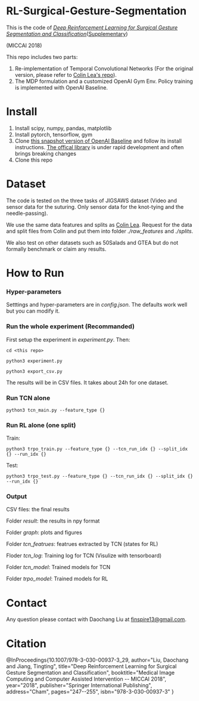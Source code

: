 # RL-Surgical-Gesture-Segmentation

This is the code of [*Deep Reinforcement Learning for Surgical Gesture Segmentation and Classification*](https://arxiv.org/abs/1806.08089)([Supplementary](https://github.com/Finspire13/RL-Surgical-Gesture-Segmentation/blob/master/supplementary.pdf))

(MICCAI 2018)

This repo includes two parts:
1. Re-implementation of Temporal Convolutional Networks (For the original version, please refer to [Colin Lea's repo](https://github.com/colincsl/TemporalConvolutionalNetworks)).
2. The MDP formulation and a customized OpenAI Gym Env. Policy training is implemented with OpenAI Baseline.

# Install

1. Install scipy, numpy, pandas, matplotlib
2. Install pytorch, tensorflow, gym
3. Clone [this snapshot version of OpenAI Baseline](https://github.com/Finspire13/baselines) and follow its install instructions. [The offical library](https://github.com/openai/baselines) is under rapid development and often brings breaking changes
4. Clone this repo

# Dataset

The code is tested on the three tasks of JIGSAWS dataset (Video and sensor data for the suturing. Only sensor data for the knot-tying and the needle-passing).

We use the same data features and splits as [Colin Lea](https://github.com/colincsl/TemporalConvolutionalNetworks). Request for the data and split files from Colin and put them into folder *./raw_features* and *./splits*.

We also test on other datasets such as 50Salads and GTEA but do not formally benchmark or claim any results.

# How to Run

### Hyper-parameters

Setttings and hyper-parameters are in *config.json*. The defaults work well but you can modify it.

### Run the whole experiment (Recommanded)

First setup the experiment in *experiment.py*. Then:

`cd <this repo>`

`python3 experiment.py`

`python3 export_csv.py` 

The results will be in CSV files. It takes about 24h for one dataset.

### Run TCN alone

`python3 tcn_main.py --feature_type {}`

### Run RL alone (one split)

Train:

`python3 trpo_train.py --feature_type {} --tcn_run_idx {} --split_idx {} --run_idx {}`

Test:

`python3 trpo_test.py --feature_type {} --tcn_run_idx {} --split_idx {} --run_idx {}`

### Output

CSV files: the final results

Folder *result*: the results in npy format

Folder *graph*: plots and figures

Folder *tcn_featrues*: featrues extracted by TCN (states for RL)

Floder *tcn_log*: Training log for TCN (Visulize with tensorboard)

Folder *tcn_model*: Trained models for TCN

Folder *trpo_model*: Trained models for RL


# Contact

Any question please contact with Daochang Liu at finspire13@gmail.com.

# Citation

@InProceedings{10.1007/978-3-030-00937-3_29,
  author="Liu, Daochang and Jiang, Tingting",
  title="Deep Reinforcement Learning for Surgical Gesture Segmentation and Classification",
  booktitle="Medical Image Computing and Computer Assisted Intervention -- MICCAI 2018",
  year="2018",
  publisher="Springer International Publishing",
  address="Cham",
  pages="247--255",
  isbn="978-3-030-00937-3"
}
